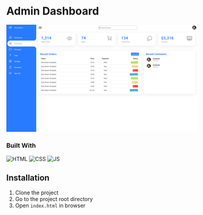 # Admin Dashboard

![Admin Dashboard](image.png)

### Built With

![HTML][html]
![CSS][css]
![JS][js]

## Installation

1. Clone the project
2. Go to the project root directory
3. Open `index.html` in browser

[html]: https://img.shields.io/badge/HTML-ff560f?style=for-the-badge&logo=html5&logoColor=white
[css]: https://img.shields.io/badge/CSS-414df7?style=for-the-badge&logo=css3&logoColor=white
[js]: https://img.shields.io/badge/JavaScript-ead41c?style=for-the-badge&logo=javascript&logoColor=black